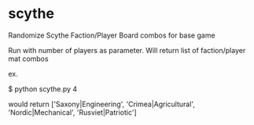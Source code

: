 # scythe
Randomize Scythe Faction/Player Board combos for base game

Run with number of players as parameter. Will return list of faction/player mat combos

ex. 


$ python scythe.py 4

would return
['Saxony|Engineering', 'Crimea|Agricultural', 'Nordic|Mechanical', 'Rusviet|Patriotic']
